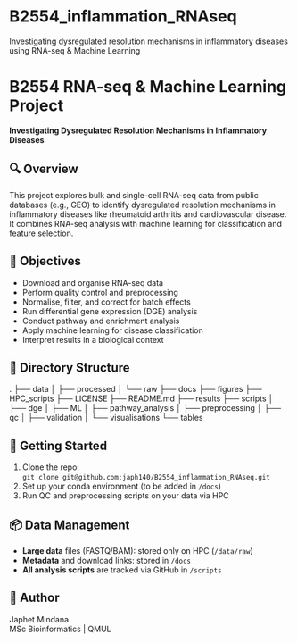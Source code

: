 # B2554_inflammation_RNAseq
Investigating dysregulated resolution mechanisms in inflammatory diseases using RNA-seq &amp; Machine Learning

# B2554 RNA-seq & Machine Learning Project  
**Investigating Dysregulated Resolution Mechanisms in Inflammatory Diseases**

## 🔍 Overview  
This project explores bulk and single-cell RNA-seq data from public databases (e.g., GEO) to identify dysregulated resolution mechanisms in inflammatory diseases like rheumatoid arthritis and cardiovascular disease. It combines RNA-seq analysis with machine learning for classification and feature selection.

## 🧪 Objectives  
- Download and organise RNA-seq data
- Perform quality control and preprocessing
- Normalise, filter, and correct for batch effects
- Run differential gene expression (DGE) analysis
- Conduct pathway and enrichment analysis
- Apply machine learning for disease classification
- Interpret results in a biological context

## 📁 Directory Structure

.
├── data
│   ├── processed
│   └── raw
├── docs
├── figures
├── HPC_scripts
├── LICENSE
├── README.md
├── results
├── scripts
│   ├── dge
│   ├── ML
│   ├── pathway_analysis
│   ├── preprocessing
│   ├── qc
│   ├── validation
│   └── visualisations
└── tables


## 🚀 Getting Started  
1. Clone the repo:  
   `git clone git@github.com:japh140/B2554_inflammation_RNAseq.git`  
2. Set up your conda environment (to be added in `/docs`)
3. Run QC and preprocessing scripts on your data via HPC

## 📦 Data Management  
- **Large data** files (FASTQ/BAM): stored only on HPC (`/data/raw`)
- **Metadata** and download links: stored in `/docs`
- **All analysis scripts** are tracked via GitHub in `/scripts`

## 👤 Author  
Japhet Mindana  
MSc Bioinformatics | QMUL  
